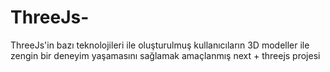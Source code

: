 # ThreeJs-
ThreeJs'in bazı teknolojileri ile oluşturulmuş kullanıcıların 3D modeller ile zengin bir deneyim yaşamasını sağlamak amaçlanmış next + threejs projesi

